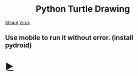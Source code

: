 <h1 align=center>Python Turtle Drawing </h1>

[Shape](shape.py)
[Virus](virus.py)

## Use mobile to run it without error. (install pydroid)
# [►](https://play.google.com/store/apps/details?id=ru.iiec.pydroid3)
